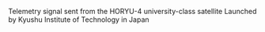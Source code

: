 Telemetry signal sent from the HORYU-4 university-class satellite Launched by Kyushu Institute of Technology in Japan